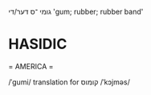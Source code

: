 גומי
־ס
דער/די
'gum; rubber; rubber band'

HASIDIC
=======
= AMERICA = 

/ˈgumi/ translation for קומוס /ˈkɔjməs/